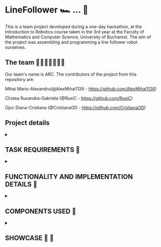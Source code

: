 # LineFollower 🏎 ... 🏁

This is a team project developed during a one-day hackathon, at the Introduction to Robotics course taken in the 3rd year at the Faculty of Mathematics and Computer Science, University of Bucharest. The aim of the project was assembling and programming a line follower robot ourselves.

## The team 👦🏻👩🏻‍🦱👩🏻
 
  Our team's name is ARC. The contributors of the project from this repository are:
  
   Mihai Mario-Alexandru(@AlexMihai1126 - https://github.com/AlexMihai1126)
   
   Cîrstea Ruxandra-Gabriela (@RuxiC - https://github.com/RuxiC)

   Ojoc Diana-Cristiana (@CristianaOD - https://github.com/CristianaOD)

## Project details

<details>
  <summary><h2><b>TASK REQUIREMENTS 📁</b></h2></summary>
  <h3>Functionality Requirements</h3>
  Assemble and program the robot to navigate a racetrack made from black electrical tape on a white board (the line loops around), aiming for optimal speed and accuracy. The robot must adhere to certain rules, such as not taking shortcuts, staying on the track, and must not reverse on the track. It can only move along the black line. Make use of only six of the sensors from the QTR sensor array (excluding the outer left and outer right one), and ensure that the sensor calibrates itself before the robot commences its journey. Manual calibration of the sensors is not allowed, but as an added feature, the robot could employ calibration values stored in the EEPROM from previous calibration attempts. Additionally, the robot chassis must be constructed by the team. Employ a PID controller and adjust its gains, specifically Kp, Ki (optional), and Kd, to define the characteristics of the robot's movement.

  <h3>Photo of the line follower kit with required components 📷</h3>
  <img src="https://github.com/RuxiC/LineFollower/blob/main/LineFollower/linefollower.png">

  <h3>Gradding details</h3>
  Grade (1-12 points):
  <ul>
    <li>< 20 seconds -> 10</li> < 20 seconds -> 10
    <li>> 35 seconds (but completed) -> 4.5 points</li>
    <li><=35 seconds: Between 10 and 5, the formula is as follows: time_score = 10 - 1/3 * (track_time - 20)</li>
  </ul>
</details> 

<details>
  <summary><h2><b>FUNCTIONALITY AND IMPLEMENTATION DETAILS 🔧</b></h2></summary> 
  <h3>Functionality:</h3>
  Initially, when positioned over the black line, the robot undergoes automatic sensor calibration through iterative right movements. This process enables the robot to learn to identify the black line whenever it is detected in front of the sensor, while ignoring surfaces that are not the black line. We added a blue LED that would light during self-calibration.
  
  <h3>Implementation:</h3>
  
  The PID algorithm: Initially, the PID controller's parameters were arbitrarily selected to observe the robot's behavior. Following many tests and an empirical approach, we decided on the gains kp = 9.7, ki = 0.0002, kd = 26.5.

  Calibration: We calibrated the robot by instructing it to rapidly move right for a specific duration within the "set" method of the code. The self-calibration method involved the robot moving to the right for 4 seconds, followed by a return to the initial position for black line detection.
  
  Our team's robot successfully completed the racetrack in just 19.076 seconds!

   <h3>Chassis:</h3>
   <img src="https://github.com/RuxiC/LineFollower/blob/main/LineFollower/sasiu1.jpeg" alt="A photo of my setup" width="550" height="450">
   <img src="https://github.com/RuxiC/LineFollower/blob/main/LineFollower/sasiu2.jpeg" alt="A photo of my setup" width="550" height="450">
   <img src="https://github.com/RuxiC/LineFollower/blob/main/LineFollower/sasiu3.jpeg" alt="A photo of my setup" width="550" height="450">
</details> 

<details>
  <summary><h2><b> COMPONENTS USED 🔌</b></h2></summary>
  
  <h3> Mechanical ⚙ </h3>
    <ul>
      <li>The chassis made out of foamboard (built by @AlexMihai1126 - https://github.com/AlexMihai1126)</li>
      <li>2x wheels</li>
      <li>1x ball caster</li>
      <li>Screws for the QTR-8A sensor</li>
      <li>2x 3D-printed DC Motor holders & appropriate screws</li>
    </ul> 
    
   <h3> Electronics ⚡ </h3>
    <ul>
      <li>1x Arduino Pro Micro </li>
      <li>1x Pololu QTR-8A reflectance sensor</li>
      <li>2x DC motors</li>
      <li>1x L293D motor driver</li>
      <li>1x LiPo battery for power</li>
      <li>1x mini-breadboard</li>
      <li>wires (as needed)</li>
      <li>1x Blue LED - for showing when we are in calibration mode</li>
      <li>1x 330 ohm resistor for the LED</li>
    </ul> 
</details>

<details>
  <summary><h2><b> SHOWCASE 📸 🎥</b></h2></summary>
  <details>
    <summary><h3><b> Racetrack Picture 🦕</b></h3></summary> 
    <img src="https://github.com/RuxiC/LineFollower/blob/main/LineFollower/traseu.jpeg">
  </details> 
  <details>
    <summary><h3><b> Linefollower Setup Pictures </b></h3></summary>
    <img src="https://github.com/RuxiC/LineFollower/blob/main/LineFollower/line1.jpeg" alt="A photo of my setup" width="550" height="450">
    <img src="https://github.com/RuxiC/LineFollower/blob/main/LineFollower/line2.jpeg" alt="A photo of my setup1" width="550" height="450">
    <img src="https://github.com/RuxiC/LineFollower/blob/main/LineFollower/line3.jpeg" alt="A photo of my setup2" width="550" height="450">
   
  </details>

  ## You can see here a link to a video showcasing functionality 🎥
  https://youtu.be/3eNxRi1fzAw?si=j07vah7IKBF6WGvR
</details> 
